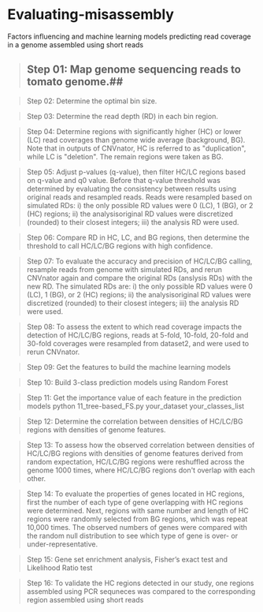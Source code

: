 # Evaluating-misassembly
Factors influencing and machine learning models predicting read coverage in a genome assembled using short reads

> ## Step 01: Map genome sequencing reads to tomato genome.##

> Step 02: Determine the optimal bin size.

> Step 03: Determine the read depth (RD) in each bin region.

> Step 04: Determine regions with significantly higher (HC) or lower (LC) read coverages than genome wide average (background, BG). Note that in outputs of CNVnator, HC is referred to as "duplication", while LC is "deletion". The remain regions were taken as BG.
          
> Step 05: Adjust p-values (q-value), then filter HC/LC regions based on q-value and q0 value. Before that q-value threshold was determined by evaluating the consistency between results using original reads and resampled reads. Reads were resampled based on simulated RDs: i) the only possible RD values were 0 (LC), 1 (BG), or 2 (HC) regions; ii) the analysisoriginal RD values were discretized (rounded) to their closest integers; iii) the analysis RD were used.

> Step 06: Compare RD in HC, LC, and BG regions, then determine the threshold to call HC/LC/BG regions with high confidence.

> Step 07: To evaluate the accuracy and precision of HC/LC/BG calling, resample reads from genome with simulated RDs, and rerun CNVnator again and compare the original RDs (anslysis RDs) with the new RD. The simulated RDs are: i) the only possible RD values were 0 (LC), 1 (BG), or 2 (HC) regions; ii) the analysisoriginal RD values were discretized (rounded) to their closest integers; iii) the analysis RD were used.
          
> Step 08: To assess the extent to which read coverage impacts the detection of HC/LC/BG regions, reads at 5-fold, 10-fold, 20-fold and 30-fold coverages were resampled from dataset2, and were used to rerun CNVnator.

> Step 09: Get the features to build the machine learning models

> Step 10: Build 3-class prediction models using Random Forest

> Step 11: Get the importance value of each feature in the prediction models
  python 11_tree-based_FS.py your_dataset your_classes_list
       
> Step 12: Determine the correlation between densities of HC/LC/BG regions with densities of genome features.

> Step 13: To assess how the observed correlation between densities of HC/LC/BG regions with densities of genome features derived from random expectation, HC/LC/BG regions were reshuffled across the genome 1000 times, where HC/LC/BG regions don't overlap with each other.

> Step 14: To evaluate the properties of genes located in HC regions, first the number of each type of gene overlapping with HC regions were determined. Next, regions with same number and length of HC regions were randomly selected from BG regions, which was repeat 10,000 times. The observed numbers of genes were compared with the random null distribution to see which type of gene is over- or under-representative.

> Step 15: Gene set enrichment analysis, Fisher’s exact test and Likelihood Ratio test

> Step 16: To validate the HC regions detected in our study, one regions assembled using PCR sequneces was compared to the corresponding region assembled using short reads

